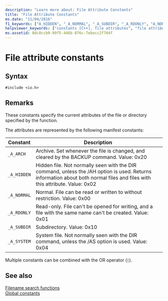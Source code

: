 ```yaml
---
description: "Learn more about: File Attribute Constants"
title: "File Attribute Constants"
ms.date: "11/04/2016"
f1_keywords: ["A_HIDDEN", "_A_NORMAL", "_A_SUBDIR", "_A_RDONLY", "A_NORMAL", "A_SUBDIR", "_A_SYSTEM", "c.constants.file", "_A_HIDDEN", "A_RDONLY", "_A_ARCH", "A_ARCH"]
helpviewer_keywords: ["constants [C++], file attributes", "file attribute constants [C++]", "_A_SYSTEM constant", "files [C++], file attribute constants", "_A_SUBDIR constant", "_A_ARCH constant", "_A_NORMAL constant", "_A_HIDDEN constant", "_A_RDONLY constant"]
ms.assetid: 8dc8ccb9-99f5-446b-876c-7ebecc2f764f
---
```

# File attribute constants

## Syntax

```
#include <io.h>
```

## Remarks

These constants specify the current attributes of the file or directory specified by the function.

The attributes are represented by the following manifest constants:

|Constant|Description|
|-|-|
|`_A_ARCH`| Archive. Set whenever the file is changed, and cleared by the BACKUP command. Value: 0x20|
|`_A_HIDDEN`| Hidden file. Not normally seen with the DIR command, unless the /AH option is used. Returns information about both normal files and files with this attribute. Value: 0x02|
|`_A_NORMAL`| Normal. File can be read or written to without restriction. Value: 0x00|
|`_A_RDONLY`| Read-only. File can't be opened for writing, and a file with the same name can't be created. Value: 0x01|
|`_A_SUBDIR`| Subdirectory. Value: 0x10|
|`_A_SYSTEM`| System file. Not normally seen with the DIR command, unless the /AS option is used. Value: 0x04|

Multiple constants can be combined with the OR operator (`|`).

## See also

[Filename search functions](./filename-search-functions.md)\
[Global constants](./global-constants.md)
